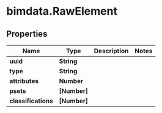 # bimdata.RawElement

## Properties
Name | Type | Description | Notes
------------ | ------------- | ------------- | -------------
**uuid** | **String** |  | 
**type** | **String** |  | 
**attributes** | **Number** |  | 
**psets** | **[Number]** |  | 
**classifications** | **[Number]** |  | 


